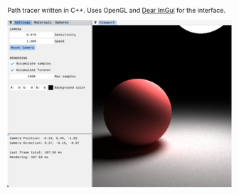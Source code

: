 Path tracer written in C++. Uses OpenGL and [Dear ImGui](https://github.com/ocornut/imgui) for the interface.

![Path Tracer Screenshot](screenshot.png)
